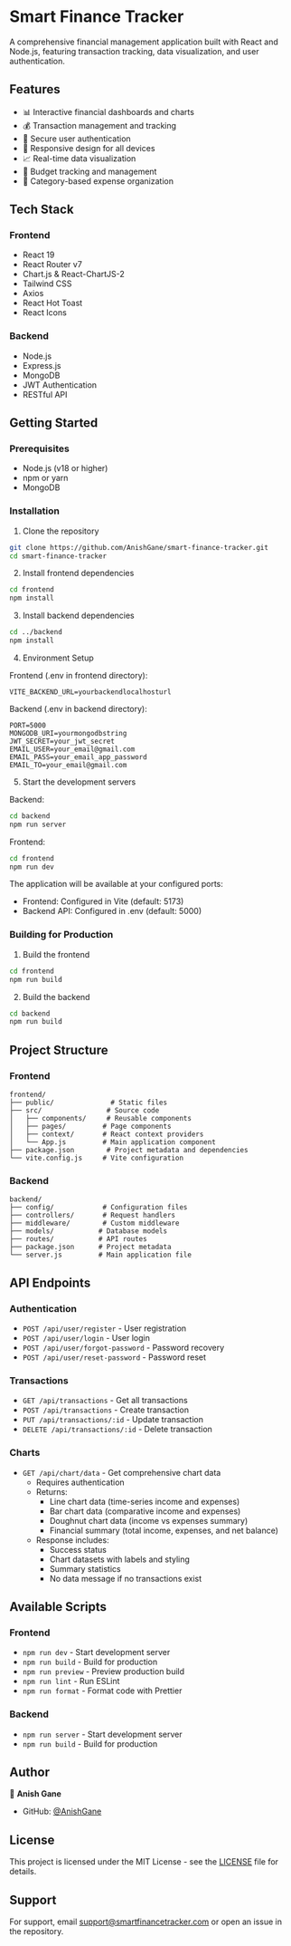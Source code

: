 # Smart Finance Tracker

A comprehensive financial management application built with React and Node.js, featuring transaction tracking, data visualization, and user authentication.

## Features

- 📊 Interactive financial dashboards and charts
- 💰 Transaction management and tracking
- 🔐 Secure user authentication
- 📱 Responsive design for all devices
- 📈 Real-time data visualization
- 🎯 Budget tracking and management
- 📝 Category-based expense organization

## Tech Stack

### Frontend
- React 19
- React Router v7
- Chart.js & React-ChartJS-2
- Tailwind CSS
- Axios
- React Hot Toast
- React Icons

### Backend
- Node.js
- Express.js
- MongoDB
- JWT Authentication
- RESTful API

## Getting Started

### Prerequisites
- Node.js (v18 or higher)
- npm or yarn
- MongoDB

### Installation

1. Clone the repository
```bash
git clone https://github.com/AnishGane/smart-finance-tracker.git
cd smart-finance-tracker
```

2. Install frontend dependencies
```bash
cd frontend
npm install
```

3. Install backend dependencies
```bash
cd ../backend
npm install
```

4. Environment Setup

Frontend (.env in frontend directory):
```env
VITE_BACKEND_URL=yourbackendlocalhosturl
```

Backend (.env in backend directory):
```env
PORT=5000
MONGODB_URI=yourmongodbstring
JWT_SECRET=your_jwt_secret
EMAIL_USER=your_email@gmail.com
EMAIL_PASS=your_email_app_password
EMAIL_TO=your_email@gmail.com
```

5. Start the development servers

Backend:
```bash
cd backend
npm run server
```

Frontend:
```bash
cd frontend
npm run dev
```

The application will be available at your configured ports:
- Frontend: Configured in Vite (default: 5173)
- Backend API: Configured in .env (default: 5000)

### Building for Production

1. Build the frontend
```bash
cd frontend
npm run build
```

2. Build the backend
```bash
cd backend
npm run build
```

## Project Structure

### Frontend
```
frontend/
├── public/              # Static files
├── src/                # Source code
│   ├── components/     # Reusable components
│   ├── pages/         # Page components
│   ├── context/       # React context providers
│   └── App.js         # Main application component
├── package.json        # Project metadata and dependencies
└── vite.config.js     # Vite configuration
```

### Backend
```
backend/
├── config/            # Configuration files
├── controllers/       # Request handlers
├── middleware/        # Custom middleware
├── models/           # Database models
├── routes/           # API routes
├── package.json      # Project metadata
└── server.js         # Main application file
```

## API Endpoints

### Authentication
- `POST /api/user/register` - User registration
- `POST /api/user/login` - User login
- `POST /api/user/forgot-password` - Password recovery
- `POST /api/user/reset-password` - Password reset

### Transactions
- `GET /api/transactions` - Get all transactions
- `POST /api/transactions` - Create transaction
- `PUT /api/transactions/:id` - Update transaction
- `DELETE /api/transactions/:id` - Delete transaction

### Charts
- `GET /api/chart/data` - Get comprehensive chart data
  - Requires authentication
  - Returns:
    - Line chart data (time-series income and expenses)
    - Bar chart data (comparative income and expenses)
    - Doughnut chart data (income vs expenses summary)
    - Financial summary (total income, expenses, and net balance)
  - Response includes:
    - Success status
    - Chart datasets with labels and styling
    - Summary statistics
    - No data message if no transactions exist

## Available Scripts

### Frontend
- `npm run dev` - Start development server
- `npm run build` - Build for production
- `npm run preview` - Preview production build
- `npm run lint` - Run ESLint
- `npm run format` - Format code with Prettier

### Backend
- `npm run server` - Start development server
- `npm run build` - Build for production

## Author

👤 **Anish Gane**

- GitHub: [@AnishGane](https://github.com/AnishGane)

## License

This project is licensed under the MIT License - see the [LICENSE](LICENSE) file for details.

## Support

For support, email support@smartfinancetracker.com or open an issue in the repository.